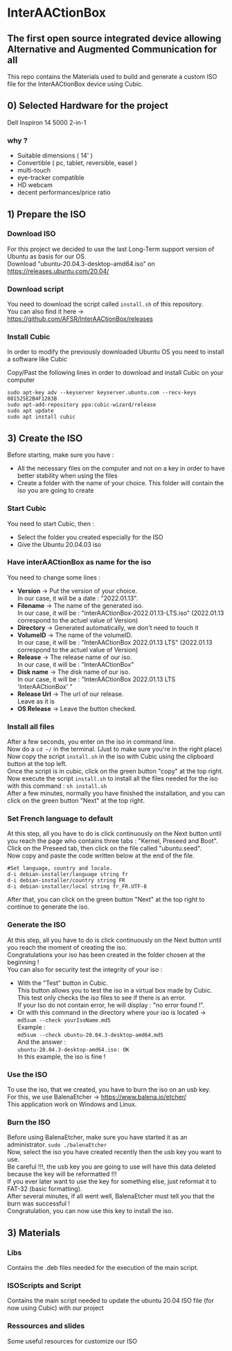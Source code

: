# InterAACtionBox
## The first open source integrated device allowing Alternative and Augmented Communication for all

This repo contains the Materials used to build and generate a custom ISO file for the InterAACtionBox device using Cubic. 

## 0) Selected Hardware for the project
Dell Inspiron 14 5000 2-in-1
### why ?
- Suitable dimensions ( 14' )
- Convertible ( pc, tablet, reversible, easel )
- multi-touch
- eye-tracker compatible
- HD webcam
- decent performances/price ratio

## 1) Prepare the ISO

### Download ISO
For this project we decided to use the last Long-Term support version of Ubuntu as basis for our OS.<br>
Download "ubuntu-20.04.3-desktop-amd64.iso" on https://releases.ubuntu.com/20.04/

### Download script
You need to download the script called ``` install.sh ``` of this repository.<br>
You can also find it here -> https://github.com/AFSR/InterAACtionBox/releases

### Install Cubic
In order to modify the previously downloaded Ubuntu OS you need to install a software like Cubic

Copy/Past the following lines in order to download and install Cubic on your computer
```
sudo apt-key adv --keyserver keyserver.ubuntu.com --recv-keys 081525E2B4F1283B
sudo apt-add-repository ppa:cubic-wizard/release
sudo apt update
sudo apt install cubic
```

## 3) Create the ISO

Before starting, make sure you have :
* All the necessary files on the computer and not on a key in order to have better stability when using the files
* Create a folder with the name of your choice. This folder will contain the iso you are going to create 

### Start Cubic
You need to start Cubic, then :
* Select the folder you created especially for the ISO
* Give the Ubuntu 20.04.03 iso

### Have interAACtionBox as name for the iso
You need to change some lines :
* <b>Version</b> -> Put the version of your choice. <br> 
  In our case, it will be a date : "2022.01.13".
* <b>Filename</b> -> The name of the generated iso. <br> 
  In our case, it will be : "interAACtionBox-2022.01.13-LTS.iso" (2022.01.13 correspond to the actuel value of Version)
* <b>Directory</b> -> Generated automatically, we don't need to touch it
* <b>VolumeID</b> -> The name of the volumeID. <br> 
  In our case, it will be : "InterAACtionBox 2022.01.13 LTS" (2022.01.13 correspond to the actuel value of Version)
* <b>Release</b> -> The release name of our iso. <br>
  In our case, it will be : "InterAACtionBox"
* <b>Disk name</b> -> The disk name of our iso. <br> 
  In our case, it will be : "InterAACtionBox 2022.01.13 LTS 'InterAACtionBox' "
* <b>Release Url</b> -> The url of our release. <br>
  Leave as it is
* <b>OS Release</b> -> Leave the button checked.

### Install all files
After a few seconds, you enter on the iso in command line.<br>
Now do a ``` cd ~/ ``` in the terminal. (Just to make sure you're in the right place) <br>
Now copy the script ``` install.sh ``` in the iso with Cubic using the clipboard button at the top left. <br>
Once the script is in cubic, click on the green button "copy" at the top right. <br>
Now execute the script ``` install.sh ``` to install all the files needed for the iso with this command : ``` sh install.sh ``` <br>
After a few minutes, normally you have finished the installation, and you can click on the green button "Next" at the top right.

### Set French language to default
At this step, all you have to do is click continuously on the Next button until you reach the page who contains three tabs : "Kernel, Preseed and Boot". <br>
Click on the Preseed tab, then click on the file called "ubuntu.seed". <br>
Now copy and paste the code written below at the end of the file. <br>
```
#Set language, country and locale.
d-i debian-installer/language string fr
d-i debian-installer/country string FR
d-i debian-installer/local string fr_FR.UTF-8
```
After that, you can click on the green button "Next" at the top right to continue to generate the iso.

### Generate the ISO
At this step, all you have to do is click continuously on the Next button until you reach the moment of creating the iso.<br>
Congratulations your iso has been created in the folder chosen at the beginning ! <br>
You can also for security test the integrity of your iso :
* With the "Test" button in Cubic. <br>
  This button allows you to test the iso in a virtual box made by Cubic. <br>
  This test only checks the iso files to see if there is an error. <br>
  If your Iso do not contain error, he will display : "no error found !".
* Or with this command in the directory where your iso is located -> ``` md5sum --check yourIsoName.md5  ```<br>
Example :<br>
``` md5sum --check ubuntu-20.04.3-desktop-amd64.md5 ``` <br>
And the answer : <br>
``` ubuntu-20.04.3-desktop-amd64.iso: OK ``` <br>
In this example, the iso is fine !

### Use the ISO
To use the iso, that we created, you have to burn the iso on an usb key.<br>
For this, we use BalenaEtcher -> https://www.balena.io/etcher/ <br>
This application work on Windows and Linux.

### Burn the ISO
Before using BalenaEtcher, make sure you have started it as an administrator. ``` sudo ./balenaEtcher ```<br>
Now, select the iso you have created recently then the usb key you want to use.<br>
Be careful !!!, the usb key you are going to use will have this data deleted because the key will be reformatted !!!<br>
If you ever later want to use the key for something else, just reformat it to FAT-32 (basic formatting).<br>
After several minutes, if all went well, BalenaEtcher must tell you that the burn was successful !<br>
Congratulation, you can now use this key to install the iso.

## 3) Materials

### Libs

Contains the .deb files needed for the execution of the main script.

### ISOScripts and Script

Contains the main script needed to update the ubuntu 20.04 ISO file (for now using Cubic) with our project

### Ressources and slides

Some useful resources for customize our ISO

